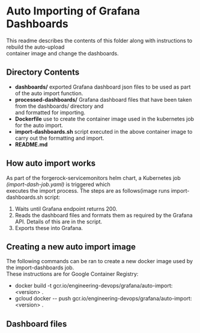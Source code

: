 # Auto Importing of Grafana Dashboards

This readme describes the contents of this folder along with instructions to rebuild the auto-upload  
container image and change the dashboards.

## Directory Contents
* **dashboards/** exported Grafana dashboard json files to be used as part of the auto import function.
* **processed-dashboards/** Grafana dashboard files that have been taken from the dashboards/ directory and  
and formatted for importing.
* **Dockerfile** use to create the container image used in the kubernetes job for the auto import.
* **import-dashboards.sh** script executed in the above container image to carry out the formatting and import.
* **README.md** 

## How auto import works
As part of the forgerock-servicemonitors helm chart, a Kubernetes job *(import-dash-job.yaml)* is triggered which  
executes the import process.  The steps are as follows(image runs import-dashboards.sh script:

1.  Waits until Grafana endpoint returns 200.
2.  Reads the dashboard files and formats them as required by the Grafana API.  Details of this are in the script.
3.  Exports these into Grafana.

## Creating a new auto import image
The following commands can be ran to create a new docker image used by the import-dashboards job.  
These instructions are for Google Container Registry:
* docker build -t gcr.io/engineering-devops/grafana/auto-import:\<version\> .
* gcloud docker -- push gcr.io/engineering-devops/grafana/auto-import:\<version\> .

## Dashboard files


